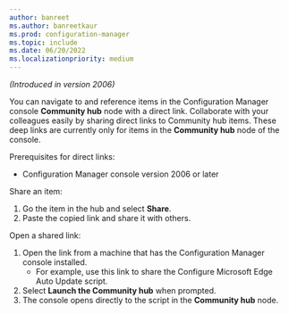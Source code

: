 ```yaml
---
author: banreet
ms.author: banreetkaur
ms.prod: configuration-manager
ms.topic: include
ms.date: 06/20/2022
ms.localizationpriority: medium
---
```

<!--This file is shared by the community-hub and community-hub-contribute .md files. Headings are context driven by the article-->

*(Introduced in version 2006)* <!--4224406-->

You can navigate to and reference items in the Configuration Manager console **Community hub** node with a direct link. Collaborate with your colleagues easily by sharing direct links to Community hub items. These deep links are currently only for items in the **Community hub** node of the console.

Prerequisites for direct links:

- Configuration Manager console version 2006 or later


Share an item:
1. Go the item in the hub and select **Share**.
1. Paste the copied link and share it with others.

Open a shared link:
1. Open the link from a machine that has the Configuration Manager console installed.
   - For example, use this link to share the Configure Microsoft Edge Auto Update script.
1. Select **Launch the Community hub** when prompted.
1. The console opens directly to the script in the **Community hub** node.
